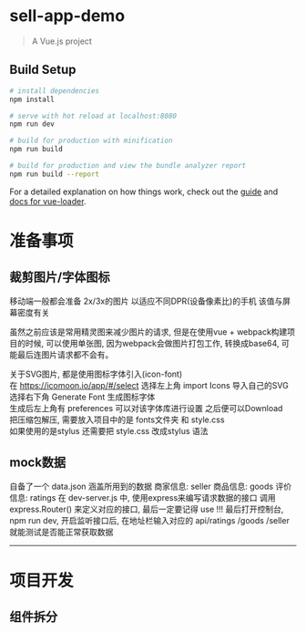# sell-app-demo

> A Vue.js project

## Build Setup

``` bash
# install dependencies
npm install

# serve with hot reload at localhost:8080
npm run dev

# build for production with minification
npm run build

# build for production and view the bundle analyzer report
npm run build --report
```

For a detailed explanation on how things work, check out the [guide](http://vuejs-templates.github.io/webpack/) and [docs for vue-loader](http://vuejs.github.io/vue-loader).

<h1>准备事项</h1>  

<h2>裁剪图片/字体图标</h2>  
移动端一般都会准备 2x/3x的图片 以适应不同DPR(设备像素比)的手机 该值与屏幕密度有关  
  
虽然之前应该是常用精灵图来减少图片的请求, 但是在使用vue + webpack构建项目的时候, 可以使用单张图, 因为webpack会做图片打包工作, 转换成base64, 可能最后连图片请求都不会有。  
  
关于SVG图片, 都是使用图标字体引入(icon-font)  
在 https://icomoon.io/app/#/select 选择左上角 import Icons 导入自己的SVG 选择右下角 Generate Font 生成图标字体  
生成后左上角有 preferences 可以对该字体库进行设置 之后便可以Download  
把压缩包解压, 需要放入项目中的是 fonts文件夹 和 style.css  
如果使用的是stylus 还需要把 style.css 改成stylus 语法  
  
<h2>mock数据</h2>  
自备了一个 data.json 涵盖所用到的数据  
商家信息: seller  商品信息: goods  评价信息: ratings  
在 dev-server.js 中, 使用express来编写请求数据的接口  
调用 express.Router() 来定义对应的接口, 最后一定要记得 use !!!  
最后打开控制台, npm run dev, 开启监听接口后, 在地址栏输入对应的 api/ratings /goods /seller 就能测试是否能正常获取数据  
  
***
<h1>项目开发</h1>
  
<h2>组件拆分</h2>  


